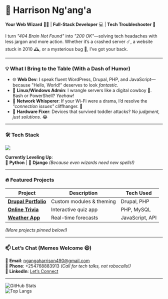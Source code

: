 # 🚀 Harrison Ng'ang'a 
**Your Web Wizard** 🧙‍♂️ | **Full-Stack Developer** 💻 | **Tech Troubleshooter** 🔧  

I turn *"404 Brain Not Found"* into *"200 OK"*—solving tech headaches with less jargon and more action. Whether it’s a crashed server ☄️, a website stuck in 2010 🕰️, or a mysterious bug 🐞, I’ve got your back.  

---

### 💡 **What I Bring to the Table** (With a Dash of Humor)  
- 🌐 **Web Dev**: I speak fluent WordPress, Drupal, PHP, and JavaScript—because "Hello, World!" deserves to look *fantastic*.  
- 🐧 **Linux/Windows Admin**: I wrangle servers like a digital cowboy 🤠. Bash or PowerShell? *Yeehaw!*  
- 📶 **Network Whisperer**: If your Wi-Fi were a drama, I’d resolve the *"connection issues"* cliffhanger. 📡  
- 🔧 **Hardware Fixer**: Devices that survived toddler attacks? *No judgment, just solutions.* 😂  

---

### 🛠️ **Tech Stack**  
<div align="left">
  <img src="https://skillicons.dev/icons?i=php,laravel,drupal,js,python,django,mysql,linux,wordpress" />
</div>

**Currently Leveling Up**:  
🐍 **Python** | 🎸 **Django** *(Because even wizards need new spells!)*  

---

### 🔥 **Featured Projects**  
| Project | Description | Tech Used |  
|---------|-------------|-----------|  
| **[Drupal Portfolio](https://github.com/Harrisonnganga/freelance-portfolio)** | Custom modules & theming | Drupal, PHP |  
| **[Online Trivia](https://github.com/Harrisonnganga/online_trivia)** | Interactive quiz app | PHP, MySQL |  
| **[Weather App](https://github.com/Harrisonnganga/Main-weather-app-master)** | Real-time forecasts | JavaScript, API |  

*(More projects pinned below!)*  

---

### 📫 **Let’s Chat** (Memes Welcome 😄)  
📧 **Email**: [ngangaharrison490@gmail.com](mailto:ngangaharrison490@gmail.com)  
📱 **Phone**: +254768883913 *(Call for tech talks, not robocalls!)*  
🔗 **LinkedIn**: [Let’s Connect](https://www.linkedin.com/in/harrison-ng-ang-a-91171a259/)  

---

![GitHub Stats](https://github-readme-stats.vercel.app/api?username=Harrisonnganga&show_icons=true&theme=radical)  
![Top Langs](https://github-readme-stats.vercel.app/api/top-langs/?username=Harrisonnganga&layout=compact&theme=dark&hide=html,css)
